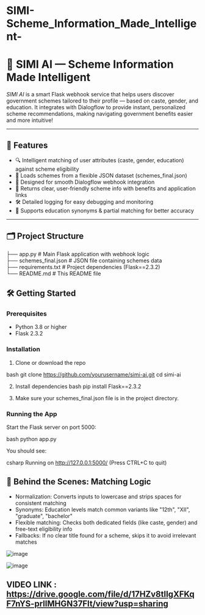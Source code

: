 # SIMI-Scheme_Information_Made_Intelligent-
# 🤖 SIMI AI — Scheme Information Made Intelligent

*SIMI AI* is a smart Flask webhook service that helps users discover government schemes tailored to their profile — based on caste, gender, and education. It integrates with Dialogflow to provide instant, personalized scheme recommendations, making navigating government benefits easier and more intuitive!

---

## 🌟 Features

- 🔍 Intelligent matching of user attributes (caste, gender, education) against scheme eligibility
- 📂 Loads schemes from a flexible JSON dataset (schemes_final.json)
- 🚀 Designed for smooth Dialogflow webhook integration
- 💬 Returns clear, user-friendly scheme info with benefits and application links
- 🛠️ Detailed logging for easy debugging and monitoring
- 🎯 Supports education synonyms & partial matching for better accuracy

---

## 🗂️ Project Structure



├── app.py                  # Main Flask application with webhook logic     
├── schemes_final.json      # JSON file containing schemes data          
├── requirements.txt        # Project dependencies (Flask==2.3.2)       
└── README.md               # This README file

## 🛠️ Getting Started

### Prerequisites

- Python 3.8 or higher
- Flask 2.3.2

### Installation

1. Clone or download the repo

bash
git clone https://github.com/yourusername/simi-ai.git
cd simi-ai

2. Install dependencies
bash
    pip install Flask==2.3.2

3. Make sure your schemes_final.json file is in the project directory.


### Running the App

Start the Flask server on port 5000:

bash
   python app.py

You should see:


csharp
  Running on http://127.0.0.1:5000/ (Press CTRL+C to quit)


## 🧠 Behind the Scenes: Matching Logic

* Normalization: Converts inputs to lowercase and strips spaces for consistent matching
* Synonyms: Education levels match common variants like "12th", "XII", "graduate", "bachelor"
* Flexible matching: Checks both dedicated fields (like caste, gender) and free-text eligibility info
* Fallbacks: If no clear title found for a scheme, skips it to avoid irrelevant matches

![image](https://github.com/user-attachments/assets/07a71079-d6d1-462f-baf9-12fdbd502ee5)

![image](https://github.com/user-attachments/assets/181498a6-a45f-4686-87be-e4728b6ffeb7)



## VIDEO LINK : https://drive.google.com/file/d/17HZv8tlIgXFKqF7nYS-prllMHGN37FIt/view?usp=sharing
